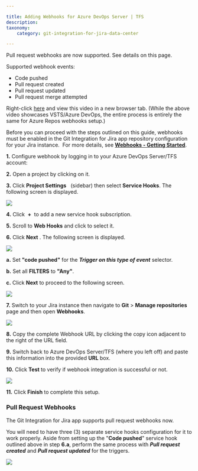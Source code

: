 ```yaml
---

title: Adding Webhooks for Azure DevOps Server | TFS
description:
taxonomy:
    category: git-integration-for-jira-data-center

---
```



Pull request webhooks are now supported. See details on this page.

Supported webhook events:

*   Code pushed
*   Pull request created
*   Pull request updated
*   Pull request merge attempted



Right-click [here](https://bigbrassband.wistia.com/medias/61wl72vp91) and view this video in a new browser tab. (While the above video showcases VSTS/Azure DevOps, the entire process is entirely the same for Azure Repos webhooks setup.)



Before you can proceed with the steps outlined on this guide, webhooks must be enabled in the Git Integration for Jira app repository configuration for your Jira instance.  For more details, see [**Webhooks - Getting Started**](/git-integration-for-jira-self-managed/webhooks/).

****1.**** Configure webhook by logging in to your Azure DevOps Server/TFS account:

**2.** Open a project by clicking on it.

**3.** Click **Project Settings** 
 (sidebar) then select **Service Hooks**. The following screen is displayed.

![](https://bigbrassband.com/confluence/images/webhooks-azure-devops-add-shooks.png)

**4.** Click  **+**  to add a new service hook subscription.

**5.** Scroll to **Web Hooks** and click to select it.

**6.** Click **Next** . The following screen is displayed.

![](https://bigbrassband.com/confluence/images/webhooks-azure-devops-triggers-cfg.png)

**a.** Set **"code pushed"** for the _**Trigger on this type of event**_ selector.

**b.** Set all **FILTERS** to **"Any"**.

**c.** Click **Next** to proceed to the following screen.

![](https://bigbrassband.com/confluence/images/webhooks-azure-devops-action-cfg.png)

**7.** Switch to your Jira instance then navigate to **Git** > **Manage repositories** page and then open **Webhooks**.

![](https://bigbrassband.atlassian.net/wiki/download/attachments/235274262/jira-server-git-webhooks-loc-pointer.png?version=1&modificationDate=1589621082796&cacheVersion=1&api=v2)

**8.** Copy the complete Webhook URL by clicking the copy icon adjacent to the right of the URL field.

**9.** Switch back to Azure DevOps Server/TFS (where you left off) and paste this information into the provided **URL** box.

**10.** Click **Test** to verify if webhook integration is successful or not.

![](https://bigbrassband.com/confluence/images/webhooks-azure-devops-test-cfg.png)

**11.** Click **Finish** to complete this setup.



### **Pull Request Webhooks**

The Git Integration for Jira app supports pull request webhooks now.

You will need to have three (3) separate service hooks configuration for it to work properly. Aside from setting up the "**Code pushed**" service hook outlined above in step **6.a**, perform the same process with **_Pull request created_** and _**Pull request updated**_ for the triggers.

![](https://bigbrassband.atlassian.net/wiki/download/attachments/235274262/azure-devops-server-2019-req-service-hooks.png?version=1&modificationDate=1578491768289&cacheVersion=1&api=v2)